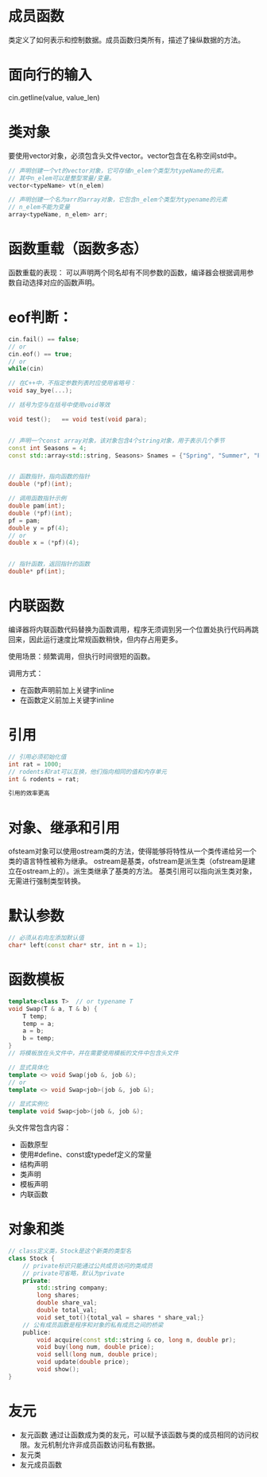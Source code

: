 # 成员函数
类定义了如何表示和控制数据。成员函数归类所有，描述了操纵数据的方法。


# 面向行的输入
cin.getline(value, value_len)

# 类对象
要使用vector对象，必须包含头文件vector。vector包含在名称空间std中。

```c++
// 声明创建一个vt的vector对象，它可存储n_elem个类型为typeName的元素。
// 其中n_elem可以是整型常量/变量。
vector<typeName> vt(n_elem)

// 声明创建一个名为arr的array对象，它包含n_elem个类型为typename的元素
// n_elem不能为变量
array<typeName, n_elem> arr;
```

# 函数重载（函数多态）
函数重载的表现：
可以声明两个同名却有不同参数的函数，编译器会根据调用参数自动选择对应的函数声明。

# eof判断：
```c++
cin.fail() == false;  
// or
cin.eof() == true;
// or
while(cin)
```

```C++
// 在C++中，不指定参数列表时应使用省略号：
void say_bye(...);

// 括号为空与在括号中使用void等效

void test();   == void test(void para);


// 声明一个const array对象，该对象包含4个string对象，用于表示几个季节
const int Seasons = 4;
const std::array<std::string, Seasons> Snames = {"Spring", "Summer", "Fall", "Winter"};


// 函数指针，指向函数的指针
double (*pf)(int);

// 调用函数指针示例
double pam(int);
double (*pf)(int);
pf = pam;
double y = pf(4);
// or
double x = (*pf)(4);


// 指针函数，返回指针的函数
double* pf(int);
```

# 内联函数
编译器将内联函数代码替换为函数调用，程序无须调到另一个位置处执行代码再跳回来，因此运行速度比常规函数稍快，但内存占用更多。

使用场景：频繁调用，但执行时间很短的函数。

调用方式：
- 在函数声明前加上关键字inline
- 在函数定义前加上关键字inline

# 引用
```c++
// 引用必须初始化值
int rat = 1000;
// rodents和rat可以互换，他们指向相同的值和内存单元
int & rodents = rat;

引用的效率更高
```

# 对象、继承和引用
ofsteam对象可以使用ostream类的方法，使得能够将特性从一个类传递给另一个类的语言特性被称为继承。
ostream是基类，ofstream是派生类（ofstream是建立在ostream上的）。派生类继承了基类的方法。
基类引用可以指向派生类对象，无需进行强制类型转换。

# 默认参数
```c++
// 必须从右向左添加默认值
char* left(const char* str, int n = 1);
```

# 函数模板
```c++
template<class T>  // or typename T
void Swap(T & a, T & b) {
    T temp;
    temp = a;
    a = b;
    b = temp;
}
// 将模板放在头文件中，并在需要使用模板的文件中包含头文件

// 显式具体化
template <> void Swap(job &, job &);
// or
template <> void Swap<job>(job &, job &);

// 显式实例化
template void Swap<job>(job &, job &);

```

头文件常包含内容：
- 函数原型
- 使用#define、const或typedef定义的常量
- 结构声明
- 类声明
- 模板声明
- 内联函数

# 对象和类

```c++
// class定义类，Stock是这个新类的类型名
class Stock {
    // private标识只能通过公共成员访问的类成员
    // private可省略，默认为private
    private:
        std::string company;
        long shares;
        double share_val;
        double total_val;
        void set_tot(){total_val = shares * share_val;}
    // 公有成员函数是程序和对象的私有成员之间的桥梁
    publice:
        void acquire(const std::string & co, long n, double pr);
        void buy(long num, double price);
        void sell(long num, double price);
        void update(double price);
        void show();
}
```

# 友元
- 友元函数
    通过让函数成为类的友元，可以赋予该函数与类的成员相同的访问权限。友元机制允许非成员函数访问私有数据。
- 友元类
- 友元成员函数